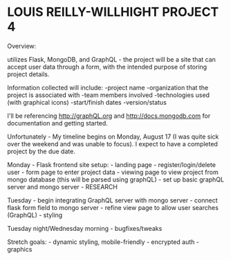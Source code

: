 # LOUIS REILLY-WILLHIGHT PROJECT 4


Overview:

utilizes Flask, MongoDB, and GraphQL - the project will be a site that can accept user data through a form, with the intended purpose of storing project details.

Information collected will include:
	-project name
	-organization that the project is associated with
	-team members involved
	-technologies used (with graphical icons)
	-start/finish dates
	-version/status

I'll be referencing http://graphQL.org and http://docs.mongodb.com for documentation and getting started.

Unfortunately - My timeline begins on Monday, August 17 (I was quite sick over the weekend and was unable to focus). I expect to have a completed project by the due date.

Monday - Flask frontend site setup:
	- landing page
	- register/login/delete user
	- form page to enter project data
	- viewing page to view project from mongo database (this will be parsed using graphQL)
	- set up basic graphQL server and mongo server
	- RESEARCH

Tuesday - begin integrating GraphQL server with mongo server
	- connect flask form field to mongo server
	- refine view page to allow user searches (GraphQL)
	- styling

Tuesday night/Wednesday morning - bugfixes/tweaks

Stretch goals:
	- dynamic styling, mobile-friendly
	- encrypted auth
	- graphics
